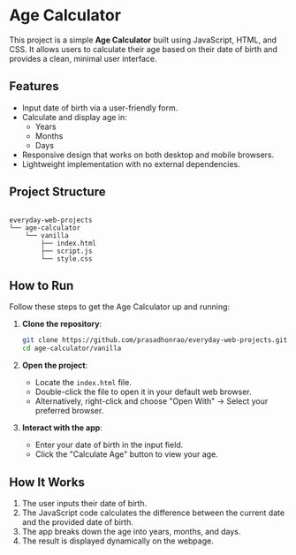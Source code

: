 # Age Calculator

This project is a simple **Age Calculator** built using JavaScript, HTML, and CSS. It allows users to calculate their age based on their date of birth and provides a clean, minimal user interface.

## Features

- Input date of birth via a user-friendly form.
- Calculate and display age in:
  - Years
  - Months
  - Days
- Responsive design that works on both desktop and mobile browsers.
- Lightweight implementation with no external dependencies.

## Project Structure

```

everyday-web-projects
└── age-calculator
    └── vanilla
        ├── index.html
        ├── script.js
        └── style.css

```

## How to Run

Follow these steps to get the Age Calculator up and running:

1. **Clone the repository**:

   ```bash
   git clone https://github.com/prasadhonrao/everyday-web-projects.git
   cd age-calculator/vanilla
   ```

2. **Open the project**:

   - Locate the `index.html` file.
   - Double-click the file to open it in your default web browser.
   - Alternatively, right-click and choose "Open With" → Select your preferred browser.

3. **Interact with the app**:
   - Enter your date of birth in the input field.
   - Click the "Calculate Age" button to view your age.

## How It Works

1. The user inputs their date of birth.
2. The JavaScript code calculates the difference between the current date and the provided date of birth.
3. The app breaks down the age into years, months, and days.
4. The result is displayed dynamically on the webpage.
